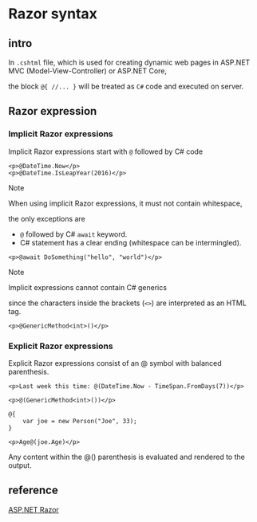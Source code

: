 # Razor syntax
## intro
In `.cshtml` file, which is used for creating dynamic web pages in ASP.NET MVC (Model-View-Controller) or ASP.NET Core, 

the block `@{ //... }` will be treated as `C#` code and executed on server.

## Razor expression
### Implicit Razor expressions
Implicit Razor expressions start with `@` followed by C# code

```
<p>@DateTime.Now</p>
<p>@DateTime.IsLeapYear(2016)</p>
```

> [!NOTE]
> When using implicit Razor expressions, it must not contain whitespace,
>
> the only exceptions are
>
> + `@` followed by C# `await` keyword.
> + C# statement has a clear ending (whitespace can be intermingled).
>
> ```
> <p>@await DoSomething("hello", "world")</p>
> ```

> [!NOTE]
> Implicit expressions cannot contain C# generics
>
> since the characters inside the brackets (`<>`) are interpreted as an HTML tag. 
>
> ```
> <p>@GenericMethod<int>()</p>
> ```

### Explicit Razor expressions
Explicit Razor expressions consist of an @ symbol with balanced parenthesis.

```
<p>Last week this time: @(DateTime.Now - TimeSpan.FromDays(7))</p>

```

```
<p>@(GenericMethod<int>())</p>
```

```
@{
    var joe = new Person("Joe", 33);
}

<p>Age@(joe.Age)</p>
```

Any content within the @() parenthesis is evaluated and rendered to the output.

## reference
[ASP.NET Razor](https://zh.wikipedia.org/zh-tw/ASP.NET_Razor)

